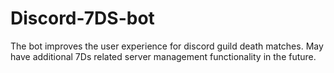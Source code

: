 # Discord-7DS-bot
The bot improves the user experience for discord guild death matches. May have additional 7Ds related server management functionality in the future.
